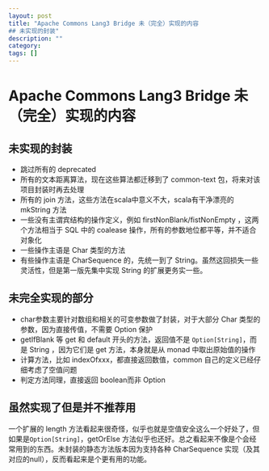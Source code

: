 ```yaml
---
layout: post
title: "Apache Commons Lang3 Bridge 未（完全）实现的内容
## 未实现的封装"
description: ""
category: 
tags: []
---
```


# Apache Commons Lang3 Bridge 未（完全）实现的内容
## 未实现的封装
* 跳过所有的 deprecated
* 所有的文本距离算法，现在这些算法都迁移到了 common-text 包，将来对该项目封装时再去处理
* 所有的 join 方法，这些方法在scala中意义不大，scala有干净漂亮的 mkString 方法
* 一些没有主谓宾结构的操作定义，例如 firstNonBlank/fistNonEmpty ，这两个方法相当于 SQL 中的 coalease 操作，所有的参数地位都平等，并不适合对象化
* 一些操作主语是 Char 类型的方法
* 有些操作主语是 CharSequence 的，先统一到了 String。虽然这回损失一些灵活性，但是第一版先集中实现 String 的扩展更务实一些。
## 未完全实现的部分
* char参数主要针对数组和相关的可变参数做了封装，对于大部分 Char 类型的参数，因为直接传值，不需要 Option 保护
* getIfBlank 等 get 和 default 开头的方法，返回值不是 `Option[String]`，而是 String ，因为它们是 get 方法，本身就是从 monad 中取出原始值的操作
* 计算方法，比如 indexOfxxx，都直接返回数值，common 自己的定义已经仔细考虑了空值问题
* 判定方法同理，直接返回 boolean而非 Option
## 虽然实现了但是并不推荐用
一个扩展的 length 方法看起来很奇怪，似乎也就是空值安全这么一个好处了，但如果是`Option[String]`，getOrElse 方法似乎也还好。总之看起来不像是个会经常用到的东西。未封装的静态方法版本因为支持各种 CharSequence 实现（及其对应的null），反而看起来是个更有用的功能。